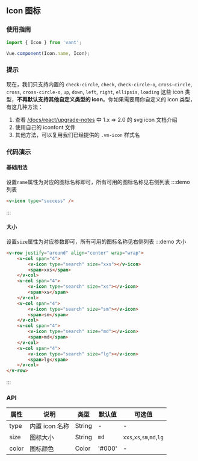 <style>
.demo-icon {
  font-size: 0;

  .examples {
    max-height: none;
  }

  .vm-flexbox-item {
    text-align: center;
    height: 100px;
    .vm-icon {
      display: inline-block;
    }
  }

  .vm-icon {
    display: none;
    font-size: 32px;
    margin: 15px 0;
    color: rgba(69, 90, 100, .8);
  }

  span {
    display:block;
    font-size: 14px;
  }
} 
</style>

<script>
import Vue from 'vue';

const icons = [
   'check-circle',
   'check',
   'check-circle-o',
   'cross-circle',
   'cross',
   'cross-circle-o',
   'up',
   'down',
   'left',
   'right',
   'loading',
   'search',
   'ellipsis',
   'ellipsis-circle',
   'exclamation-circle',
   'info-circle',
   'question-circle',
   'voice',
   'plus',
   'minus'
];

const IconListConstructor = Vue.extend({
  render(h) {
    return (
      <v-row justify="around" wrap="wrap">
        {icons.map(icon => (
          <v-col span="8">
            <v-icon type={icon}></v-icon>
            <span>{icon}</span>
          </v-col>
        ))}
      </v-row>
    )
  }
});

export default {
  mounted() {
    const IconList = new IconListConstructor({
      el: document.createElement('div')  
    });
    const block = document.querySelector('.zan-doc-demo-block');
    if (block) {
      block.appendChild(IconList.$el);
    }
  }
};
</script>

## Icon 图标

### 使用指南
``` javascript
import { Icon } from 'vant';

Vue.component(Icon.name, Icon);
```

### 提示

现在，我们只支持内置的 `check-circle`, `check`, `check-circle-o`, `cross-circle`, `cross`, `cross-circle-o`, `up`, `down`, `left`, `right`, `ellipsis`, `loading` 这些 icon 类型，**不再默认支持其他自定义类型的 icon**。你如果需要用你自定义的 icon 类型，有这几种方法：

1. 查看 [/docs/react/upgrade-notes](/docs/react/upgrade-notes#1.x-=>-2.0) 中 1.x => 2.0 的 svg icon 文档介绍
2. 使用自己的 iconfont 文件
3. 其他方法，可以复用我们已经提供的 `.vm-icon` 样式名

### 代码演示

#### 基础用法

设置`name`属性为对应的图标名称即可，所有可用的图标名称见右侧列表
:::demo 列表
```html
<v-icon type="success" />
```
:::

#### 大小

设置`size`属性为对应参数即可，所有可用的图标名称见右侧列表
:::demo 大小
```html
<v-row justify="around" align="center" wrap="wrap">
    <v-col span="4">
        <v-icon type="search" size="xxs"></v-icon>
        <span>xxs</span>
    </v-col>
    <v-col span="4">
        <v-icon type="search" size="xs"></v-icon>
        <span>xs</span>
    </v-col>
    <v-col span="4">
        <v-icon type="search" size="sm"></v-icon>
        <span>sm</span>
    </v-col>
    <v-col span="4">
        <v-icon type="search" size="md"></v-icon>
        <span>md</span>
    </v-col>
    <v-col span="4">
        <v-icon type="search" size="lg"></v-icon>
        <span>lg</span>
    </v-col>
</v-row>
```
:::

### API


| 属性        | 说明           | 类型            | 默认值       | 可选值 |
|------------|----------------|----------------|--------------|-----------|
| type    |   内置 icon 名称  | String  | - | - |
| size    |   图标大小    | String | `md` | `xxs`,`xs`,`sm`,`md`,`lg`|
| color   | 图标颜色  | Color | '#000' | - |
